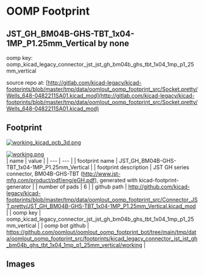 # OOMP Footprint  
## JST_GH_BM04B-GHS-TBT_1x04-1MP_P1.25mm_Vertical  by none  
  
oomp key: oomp_kicad_legacy_connector_jst_jst_gh_bm04b_ghs_tbt_1x04_1mp_p1_25mm_vertical  
  
source repo at: [http://gitlab.com/kicad-legacy/kicad-footprints/blob/master/tmp/data/oomlout_oomp_footprint_src/Socket.pretty/Wells_648-0482211SA01.kicad_mod](http://gitlab.com/kicad-legacy/kicad-footprints/blob/master/tmp/data/oomlout_oomp_footprint_src/Socket.pretty/Wells_648-0482211SA01.kicad_mod)  
## Footprint  
  
[![working_kicad_pcb_3d.png](working_kicad_pcb_3d_600.png)](working_kicad_pcb_3d.png)  
  
[![working.png](working_600.png)](working.png)  
| name | value | 
| --- | --- | 
| footprint name | JST_GH_BM04B-GHS-TBT_1x04-1MP_P1.25mm_Vertical | 
| footprint description | JST GH series connector, BM04B-GHS-TBT (http://www.jst-mfg.com/product/pdf/eng/eGH.pdf), generated with kicad-footprint-generator | 
| number of pads | 6 | 
| github path | http://github.com/kicad-legacy/kicad-footprints/blob/master/tmp/data/oomlout_oomp_footprint_src/Connector_JST.pretty/JST_GH_BM04B-GHS-TBT_1x04-1MP_P1.25mm_Vertical.kicad_mod | 
| oomp key | oomp_kicad_legacy_connector_jst_jst_gh_bm04b_ghs_tbt_1x04_1mp_p1_25mm_vertical | 
| oomp bot github | https://github.com/oomlout/oomlout_oomp_footprint_bot/tree/main/tmp/data/oomlout_oomp_footprint_src/footprints/kicad_legacy_connector_jst_jst_gh_bm04b_ghs_tbt_1x04_1mp_p1_25mm_vertical/working | 
## Images  

